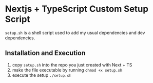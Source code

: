 # Nextjs + TypeScript Custom Setup Script

`setup.sh` is a shell script used to add my usual dependencies and dev dependencies.

## Installation and Execution

1. copy `setup.sh` into the repo you just created with Next + TS
1. make the file executable by running `chmod +x setup.sh`
1. execute the setup `./setup.sh`
